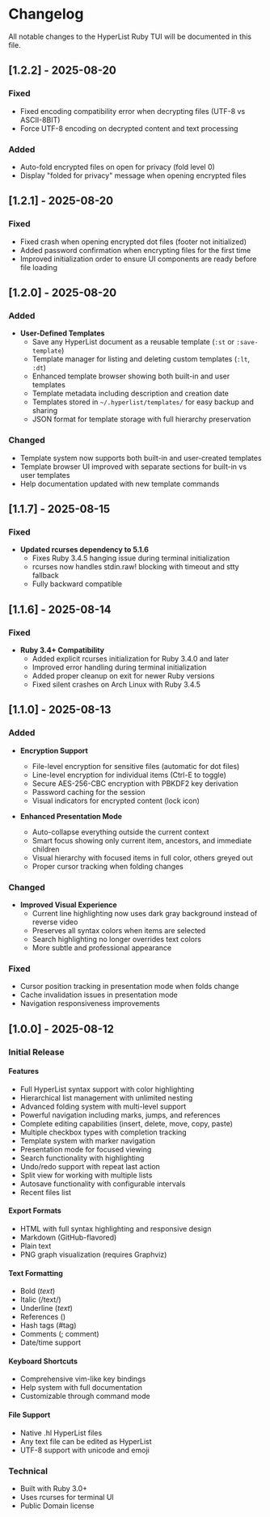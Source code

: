 # Changelog

All notable changes to the HyperList Ruby TUI will be documented in this file.

## [1.2.2] - 2025-08-20

### Fixed
- Fixed encoding compatibility error when decrypting files (UTF-8 vs ASCII-8BIT)
- Force UTF-8 encoding on decrypted content and text processing

### Added
- Auto-fold encrypted files on open for privacy (fold level 0)
- Display "folded for privacy" message when opening encrypted files

## [1.2.1] - 2025-08-20

### Fixed
- Fixed crash when opening encrypted dot files (footer not initialized)
- Added password confirmation when encrypting files for the first time
- Improved initialization order to ensure UI components are ready before file loading

## [1.2.0] - 2025-08-20

### Added
- **User-Defined Templates**
  - Save any HyperList document as a reusable template (`:st` or `:save-template`)
  - Template manager for listing and deleting custom templates (`:lt`, `:dt`)
  - Enhanced template browser showing both built-in and user templates
  - Template metadata including description and creation date
  - Templates stored in `~/.hyperlist/templates/` for easy backup and sharing
  - JSON format for template storage with full hierarchy preservation
  
### Changed
- Template system now supports both built-in and user-created templates
- Template browser UI improved with separate sections for built-in vs user templates
- Help documentation updated with new template commands

## [1.1.7] - 2025-08-15

### Fixed
- **Updated rcurses dependency to 5.1.6**
  - Fixes Ruby 3.4.5 hanging issue during terminal initialization
  - rcurses now handles stdin.raw! blocking with timeout and stty fallback
  - Fully backward compatible

## [1.1.6] - 2025-08-14

### Fixed
- **Ruby 3.4+ Compatibility**
  - Added explicit rcurses initialization for Ruby 3.4.0 and later
  - Improved error handling during terminal initialization
  - Added proper cleanup on exit for newer Ruby versions
  - Fixed silent crashes on Arch Linux with Ruby 3.4.5

## [1.1.0] - 2025-08-13

### Added
- **Encryption Support**
  - File-level encryption for sensitive files (automatic for dot files)
  - Line-level encryption for individual items (Ctrl-E to toggle)
  - Secure AES-256-CBC encryption with PBKDF2 key derivation
  - Password caching for the session
  - Visual indicators for encrypted content (lock icon)

- **Enhanced Presentation Mode**
  - Auto-collapse everything outside the current context
  - Smart focus showing only current item, ancestors, and immediate children
  - Visual hierarchy with focused items in full color, others greyed out
  - Proper cursor tracking when folding changes

### Changed
- **Improved Visual Experience**
  - Current line highlighting now uses dark gray background instead of reverse video
  - Preserves all syntax colors when items are selected
  - Search highlighting no longer overrides text colors
  - More subtle and professional appearance

### Fixed
- Cursor position tracking in presentation mode when folds change
- Cache invalidation issues in presentation mode
- Navigation responsiveness improvements

## [1.0.0] - 2025-08-12

### Initial Release

#### Features
- Full HyperList syntax support with color highlighting
- Hierarchical list management with unlimited nesting
- Advanced folding system with multi-level support
- Powerful navigation including marks, jumps, and references
- Complete editing capabilities (insert, delete, move, copy, paste)
- Multiple checkbox types with completion tracking
- Template system with marker navigation
- Presentation mode for focused viewing
- Search functionality with highlighting
- Undo/redo support with repeat last action
- Split view for working with multiple lists
- Autosave functionality with configurable intervals
- Recent files list

#### Export Formats
- HTML with full syntax highlighting and responsive design
- Markdown (GitHub-flavored)
- Plain text
- PNG graph visualization (requires Graphviz)

#### Text Formatting
- Bold (*text*)
- Italic (/text/)
- Underline (_text_)
- References (<reference>)
- Hash tags (#tag)
- Comments (; comment)
- Date/time support

#### Keyboard Shortcuts
- Comprehensive vim-like key bindings
- Help system with full documentation
- Customizable through command mode

#### File Support
- Native .hl HyperList files
- Any text file can be edited as HyperList
- UTF-8 support with unicode and emoji

### Technical
- Built with Ruby 3.0+
- Uses rcurses for terminal UI
- Public Domain license